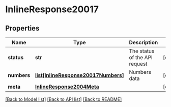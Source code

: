 # InlineResponse20017

## Properties
Name | Type | Description | Notes
------------ | ------------- | ------------- | -------------
**status** | **str** | The status of the API request | [optional] 
**numbers** | [**list[InlineResponse20017Numbers]**](InlineResponse20017Numbers.md) | Numbers data | [optional] 
**meta** | [**InlineResponse2004Meta**](InlineResponse2004Meta.md) |  | [optional] 

[[Back to Model list]](../README.md#documentation-for-models) [[Back to API list]](../README.md#documentation-for-api-endpoints) [[Back to README]](../README.md)


